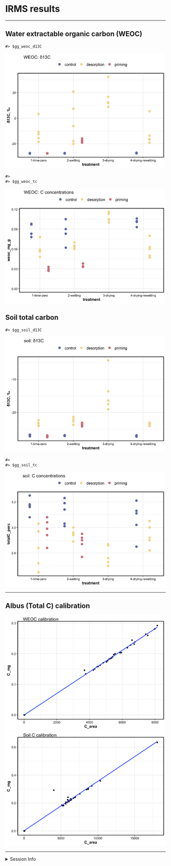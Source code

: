 IRMS results
================

-----

## Water extractable organic carbon (WEOC)

    #> $gg_weoc_d13C

![](markdown-figs/irms/WEOC_figs-1.png)<!-- -->

    #> 
    #> $gg_weoc_tc

![](markdown-figs/irms/WEOC_figs-2.png)<!-- -->

## Soil total carbon

    #> $gg_soil_d13C

![](markdown-figs/irms/soil_figs-1.png)<!-- -->

    #> 
    #> $gg_soil_tc

![](markdown-figs/irms/soil_figs-2.png)<!-- -->

-----

## Albus (Total C) calibration

![](markdown-figs/irms/calib_plots-1.png)<!-- -->![](markdown-figs/irms/calib_plots-2.png)<!-- -->

-----

<details>

<summary>Session Info</summary>

Date run: `Sys.Date()`

    #> R version 4.0.2 (2020-06-22)
    #> Platform: x86_64-apple-darwin17.0 (64-bit)
    #> Running under: macOS Catalina 10.15.7
    #> 
    #> Matrix products: default
    #> BLAS:   /System/Library/Frameworks/Accelerate.framework/Versions/A/Frameworks/vecLib.framework/Versions/A/libBLAS.dylib
    #> LAPACK: /Library/Frameworks/R.framework/Versions/4.0/Resources/lib/libRlapack.dylib
    #> 
    #> locale:
    #> [1] en_US.UTF-8/en_US.UTF-8/en_US.UTF-8/C/en_US.UTF-8/en_US.UTF-8
    #> 
    #> attached base packages:
    #> [1] stats     graphics  grDevices utils    
    #> [5] datasets  methods   base     
    #> 
    #> other attached packages:
    #>  [1] PNWColors_0.1.0 drake_7.12.4    forcats_0.5.0  
    #>  [4] stringr_1.4.0   dplyr_1.0.1     purrr_0.3.4    
    #>  [7] readr_1.3.1     tidyr_1.1.1     tibble_3.0.3   
    #> [10] ggplot2_3.3.2   tidyverse_1.3.0
    #> 
    #> loaded via a namespace (and not attached):
    #>  [1] Rcpp_1.0.5        lattice_0.20-41  
    #>  [3] lubridate_1.7.9   txtq_0.2.3       
    #>  [5] prettyunits_1.1.1 assertthat_0.2.1 
    #>  [7] digest_0.6.25     packrat_0.5.0    
    #>  [9] R6_2.4.1          cellranger_1.1.0 
    #> [11] backports_1.1.8   reprex_0.3.0     
    #> [13] evaluate_0.14     highr_0.8        
    #> [15] httr_1.4.2        pillar_1.4.6     
    #> [17] rlang_0.4.7       progress_1.2.2   
    #> [19] readxl_1.3.1      rstudioapi_0.11  
    #> [21] blob_1.2.1        Matrix_1.2-18    
    #> [23] rmarkdown_2.3     splines_4.0.2    
    #> [25] labeling_0.3      igraph_1.2.5     
    #> [27] munsell_0.5.0     tinytex_0.25     
    #> [29] broom_0.7.0       compiler_4.0.2   
    #> [31] modelr_0.1.8      xfun_0.16        
    #> [33] pkgconfig_2.0.3   mgcv_1.8-31      
    #> [35] htmltools_0.5.0   tidyselect_1.1.0 
    #> [37] fansi_0.4.1       crayon_1.3.4     
    #> [39] dbplyr_1.4.4      withr_2.2.0      
    #> [41] grid_4.0.2        nlme_3.1-148     
    #> [43] jsonlite_1.7.0    gtable_0.3.0     
    #> [45] lifecycle_0.2.0   DBI_1.1.0        
    #> [47] magrittr_1.5      storr_1.2.1      
    #> [49] scales_1.1.1      cli_2.0.2        
    #> [51] stringi_1.4.6     farver_2.0.3     
    #> [53] fs_1.5.0          xml2_1.3.2       
    #> [55] ellipsis_0.3.1    filelock_1.0.2   
    #> [57] generics_0.0.2    vctrs_0.3.2      
    #> [59] tools_4.0.2       glue_1.4.1       
    #> [61] hms_0.5.3         parallel_4.0.2   
    #> [63] yaml_2.2.1        colorspace_1.4-1 
    #> [65] base64url_1.4     rvest_0.3.6      
    #> [67] knitr_1.29        haven_2.3.1

</details>

